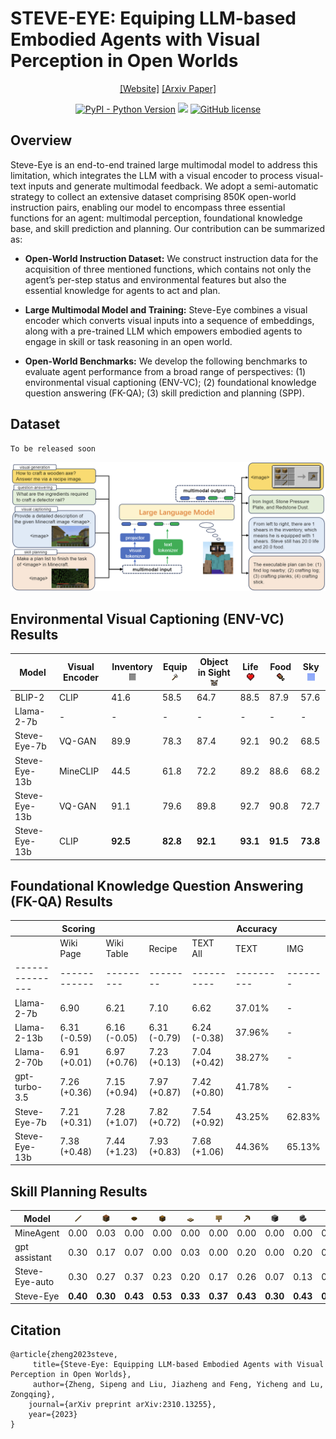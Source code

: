 # STEVE-EYE: Equiping LLM-based Embodied Agents with Visual Perception in Open Worlds 
<div align="center">

[[Website]](https://sites.google.com/view/steve-eye) 
[[Arxiv Paper]](https://arxiv.org/abs/2310.13255)

[![PyPI - Python Version](https://img.shields.io/pypi/pyversions/MineDojo)](https://pypi.org/project/MineDojo/)
[<img src="https://img.shields.io/badge/Framework-PyTorch-red.svg"/>](https://pytorch.org/)
[![GitHub license](https://img.shields.io/github/license/MineDojo/MineCLIP)](https://github.com/BAAI-Agents/SteveEye/blob/main/LICENSE)


<div align="left">

## Overview

Steve-Eye is an end-to-end trained large multimodal model to address this limitation, which integrates the LLM with a visual encoder to process visual-text inputs and generate multimodal feedback. 
We adopt a semi-automatic strategy to collect an extensive dataset comprising 850K open-world instruction pairs, enabling our model to encompass three essential functions for an agent: multimodal perception, foundational knowledge base, and skill prediction and planning.
Our contribution can be summarized as:

* **Open-World Instruction Dataset:** We construct instruction data for the acquisition of three mentioned functions, which contains not only the agent’s per-step status and environmental features but also the essential knowledge for agents to act and plan.

* **Large Multimodal Model and Training:** Steve-Eye combines a visual encoder which converts visual inputs into a sequence of embeddings, along with a pre-trained LLM which empowers embodied agents to engage in skill or task reasoning in an open world.

* **Open-World Benchmarks:** We develop the following benchmarks to evaluate agent performance from a broad range of perspectives: (1) environmental visual captioning (ENV-VC); (2) foundational knowledge question answering (FK-QA); (3) skill prediction and planning (SPP).


## Dataset
```
To be released soon
```

<div align="center">
    <img src="figs/steve-eye.png" />
</div>

## Environmental Visual Captioning (ENV-VC) Results
| Model          | Visual Encoder | Inventory <img src="figs/icons/inventory.png" height="12pt"> | Equip <img src="figs/icons/iron-axe.png" height="12pt"> | Object in Sight <img src="figs/icons/cow.png" height="12pt"> | Life <img src="figs/icons/heart.jpg" height="12pt"> | Food <img src="figs/icons/hunger.png" height="12pt"> | Sky <img src="figs/icons/sky.png" height="12pt"> |
|----------------|----------------|-----------|-------|-----------------|------|------|-----|
| BLIP-2         | CLIP           | 41.6      | 58.5  | 64.7            | 88.5 | 87.9 | 57.6|
| Llama-2-7b     | -              | -         | -     | -               | -    | -    | -   |
| Steve-Eye-7b   | VQ-GAN         | 89.9      | 78.3  | 87.4            | 92.1 | 90.2 | 68.5|
| Steve-Eye-13b  | MineCLIP       | 44.5      | 61.8  | 72.2            | 89.2 | 88.6 | 68.2|
| Steve-Eye-13b  | VQ-GAN         | 91.1      | 79.6  | 89.8            | 92.7 | 90.8 | 72.7|
| Steve-Eye-13b  | CLIP           | **92.5**  | **82.8** | **92.1**     | **93.1** | **91.5** | **73.8** |

## Foundational Knowledge Question Answering (FK-QA) Results
|               | Scoring    |         |        |          | Accuracy |       |
|---------------|------------|---------|--------|----------|----------|-------|
|               | Wiki Page  | Wiki Table | Recipe | TEXT All | TEXT    | IMG   |
|---------------|------------|---------|--------|----------|----------|-------|
| Llama-2-7b    | 6.90       | 6.21    | 7.10   | 6.62     | 37.01%   | -     |
| Llama-2-13b   | 6.31 (-0.59)| 6.16 (-0.05)| 6.31 (-0.79)| 6.24 (-0.38)| 37.96%| - |
| Llama-2-70b   | 6.91 (+0.01)| 6.97 (+0.76)| 7.23 (+0.13)| 7.04 (+0.42)| 38.27%| - |
| gpt-turbo-3.5 | 7.26 (+0.36)| 7.15 (+0.94)| 7.97 (+0.87)| 7.42 (+0.80)| 41.78%| - |
| Steve-Eye-7b  | 7.21 (+0.31)| 7.28 (+1.07)| 7.82 (+0.72)| 7.54 (+0.92)| 43.25%| 62.83%|
| Steve-Eye-13b | 7.38 (+0.48)| 7.44 (+1.23)| 7.93 (+0.83)| 7.68 (+1.06)| 44.36%| 65.13%|


## Skill Planning Results
| Model          | <img src="figs/mc/stick.png" height="12pt"> | <img src="figs/mc/crafting_table.png" height="12pt"> | <img src="figs/mc/bowl.png" height="12pt"> | <img src="figs/mc/chest.png" height="12pt"> | <img src="figs/mc/trapdoor.png" height="12pt"> | <img src="figs/mc/sign.png" height="12pt"> | <img src="figs/mc/wooden_pickaxe.png" height="12pt"> | <img src="figs/mc/furnace.png" height="12pt"> | <img src="figs/mc/stone_stairs.png" height="12pt"> | <img src="figs/mc/stone_slab.png" height="12pt"> | <img src="figs/mc/cobblestone_wall.png" height="12pt"> | <img src="figs/mc/lever.png" height="12pt"> | <img src="figs/mc/torch.png" height="12pt"> | <img src="figs/mc/stone_pickaxe.png" height="12pt"> |
|----------------|-------|----------------|------|-------|----------|------|----------------|---------|--------------|------------|------------------|-------|-------|---------------|
| MineAgent      | 0.00  | 0.03           | 0.00 | 0.00  | 0.00     | 0.00 | 0.00           | 0.00    | 0.00         | 0.00       | 0.21             | 0.0   | 0.05  | 0.0           |
| gpt assistant  | 0.30  | 0.17           | 0.07 | 0.00  | 0.03     | 0.00 | 0.20           | 0.00    | 0.20         | 0.03       | 0.13             | 0.00  | 0.10  | 0.00          |
| Steve-Eye-auto | 0.30  | 0.27           | 0.37 | 0.23  | 0.20     | 0.17 | 0.26           | 0.07    | 0.13         | 0.17       | 0.20             | 0.33  | 0.00  | 0.13          |
| Steve-Eye      | **0.40** | **0.30**    | **0.43**| **0.53**| **0.33**| **0.37**| **0.43** | **0.30**| **0.43**    | **0.47**  | **0.47**        | **0.40**| **0.13**| **0.23**  |

## Citation
```
@article{zheng2023steve,
 	 title={Steve-Eye: Equipping LLM-based Embodied Agents with Visual Perception in Open Worlds},
 	 author={Zheng, Sipeng and Liu, Jiazheng and Feng, Yicheng and Lu, Zongqing},
  	journal={arXiv preprint arXiv:2310.13255},
  	year={2023}
}
```